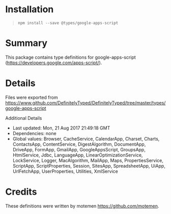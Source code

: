 # Installation
> `npm install --save @types/google-apps-script`

# Summary
This package contains type definitions for google-apps-script (https://developers.google.com/apps-script/).

# Details
Files were exported from https://www.github.com/DefinitelyTyped/DefinitelyTyped/tree/master/types/google-apps-script

Additional Details
 * Last updated: Mon, 21 Aug 2017 21:49:18 GMT
 * Dependencies: none
 * Global values: Browser, CacheService, CalendarApp, Charset, Charts, ContactsApp, ContentService, DigestAlgorithm, DocumentApp, DriveApp, FormApp, GmailApp, GoogleAppsScript, GroupsApp, HtmlService, Jdbc, LanguageApp, LinearOptimizationService, LockService, Logger, MacAlgorithm, MailApp, Maps, PropertiesService, ScriptApp, ScriptProperties, Session, SitesApp, SpreadsheetApp, UiApp, UrlFetchApp, UserProperties, Utilities, XmlService

# Credits
These definitions were written by motemen <https://github.com/motemen>.
